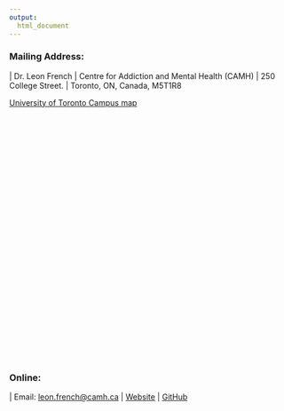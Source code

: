 ```yaml
---
output:
  html_document
---
```


### Mailing Address:

| Dr. Leon French
| Centre for Addiction and Mental Health (CAMH)
| 250 College Street. 
| Toronto, ON, Canada, M5T1R8

[University of Toronto Campus map](http://www.osm.utoronto.ca/map/wwv_flow_file_mgr.get_file?p_security_group_id=1410000632844518&p_fname=webmapgifJune2012.gif)

<script src='https://maps.googleapis.com/maps/api/js?v=3.exp'></script><div style='overflow:hidden;height:440px;width:800px;'><div id='gmap_canvas' style='height:440px;width:800px;'></div><div><small><a href="http://embedgooglemaps.com">									embed google maps							</a></small></div><div><small><a href="http://freedirectorysubmissionsites.com/">free web directories</a></small></div><style>#gmap_canvas img{max-width:none!important;background:none!important}</style></div><script type='text/javascript'>function init_map(){var myOptions = {zoom:11,center:new google.maps.LatLng(43.6584046,-79.39896759999999),mapTypeId: google.maps.MapTypeId.ROADMAP};map = new google.maps.Map(document.getElementById('gmap_canvas'), myOptions);marker = new google.maps.Marker({map: map,position: new google.maps.LatLng(43.6584046,-79.39896759999999)});infowindow = new google.maps.InfoWindow({content:'<strong>Centre for Addiction and Mental Health</strong><br>250 College, Toronto<br>'});google.maps.event.addListener(marker, 'click', function(){infowindow.open(map,marker);});infowindow.open(map,marker);}google.maps.event.addDomListener(window, 'load', init_map);</script>



### Online:

| Email: leon.french@camh.ca
| [Website](http://neuroinformaticslab.github.io)
| [GitHub](https://github.com/NeuroinformaticsLab)

